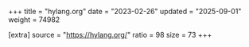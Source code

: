 +++
title = "hylang.org"
date = "2023-02-26"
updated = "2025-09-01"
weight = 74982

[extra]
source = "https://hylang.org/"
ratio = 98
size = 73
+++
